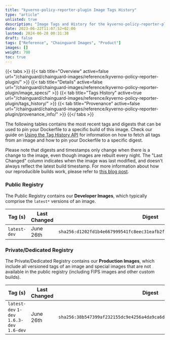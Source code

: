 ```yaml
---
title: "kyverno-policy-reporter-plugin Image Tags History"
type: "article"
unlisted: true
description: "Image Tags and History for the kyverno-policy-reporter-plugin Chainguard Image"
date: 2023-06-22T11:07:52+02:00
lastmod: 2024-06-28 00:31:38
draft: false
tags: ["Reference", "Chainguard Images", "Product"]
images: []
weight: 700
toc: true
---
```


{{< tabs >}}
{{< tab title="Overview" active=false url="/chainguard/chainguard-images/reference/kyverno-policy-reporter-plugin/" >}}
{{< tab title="Details" active=false url="/chainguard/chainguard-images/reference/kyverno-policy-reporter-plugin/image_specs/" >}}
{{< tab title="Tags History" active=true url="/chainguard/chainguard-images/reference/kyverno-policy-reporter-plugin/tags_history/" >}}
{{< tab title="Provenance" active=false url="/chainguard/chainguard-images/reference/kyverno-policy-reporter-plugin/provenance_info/" >}}
{{</ tabs >}}

The following tables contains the most recent tags and digests that can be used to pin your Dockerfile to a specific build of this image. Check our guide on [Using the Tag History API](/chainguard/chainguard-images/using-the-tag-history-api/) for information on how to fetch all tags from an image and how to pin your Dockerfile to a specific digest.

Please note that digests and timestamps only change when there is a change to the image, even though images are rebuilt every night. The "Last Changed" column indicates when the image was last modified, and doesn't always reflect the latest build timestamp. For more information about how our reproducible builds work, please refer to [this blog post](https://www.chainguard.dev/unchained/reproducing-chainguards-reproducible-image-builds).

### Public Registry
The Public Registry contains our **Developer Images**, which typically comprise the `latest*` versions of an image.

| Tag (s)       | Last Changed | Digest                                                                    |
|---------------|--------------|---------------------------------------------------------------------------|
|  `latest-dev` | June 26th    | `sha256:d1202fd1b4e667999541fc8eec31eafb2f169508523b5e3404b33a6e15212c4e` |


### Private/Dedicated Registry
The Private/Dedicated Registry contains our **Production Images**, which include all versioned tags of an image and special images that are not available in the public registry (including FIPS images and other custom builds).

| Tag (s)                                     | Last Changed | Digest                                                                    |
|---------------------------------------------|--------------|---------------------------------------------------------------------------|
|  `latest-dev` `1-dev` `1.6.3-dev` `1.6-dev` | June 26th    | `sha256:38b547399af232155dc9e4256a4da9ca6d38e296a6d05066c154e6a7f30c465a` |

